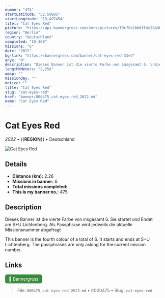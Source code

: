 ```yaml
---
nummer: "475"
startLatitude: "52,50885"
startLongitude: "13,497454"
titel: "Cat Eyes Red"
picture: "https://api.bannergress.com/bnrs/pictures/f9cfbb1bb6ff4c28a301fa49cefd3ab0"
region: "Berlin"
country: "Deutschland"
completed: "10.368"
missions: "6"
date: "2022"
bg-link: "https://bannergress.com/banner/cat-eyes-red-31ed"
onyx: "0"
description: "Dieses Banner ist die vierte Farbe von insgesamt 6. \nSie startet und Endet am S+U Lichtenberg. \nAls Passphrase wird jedweils die aktuelle Missionsnummer abgefragt\n\nThis banner is the fourth colour of a total of 6. \nIt starts and ends at S+U Lichtenberg. \nThe passphrases are only asking for the current mission number."
lengthKMeters: "2,258"
umap: ""
missionDay: ""
notice: ""
title: "Cat Eyes Red"
slug: "cat-eyes-red"
href: "banner/000475_cat-eyes-red_2022.md"
name: "Cat Eyes Red"
---
```

# Cat Eyes Red

*2022* • {{__REGION__}} • Deutschland

![Cat Eyes Red](https://api.bannergress.com/bnrs/pictures/f9cfbb1bb6ff4c28a301fa49cefd3ab0)



## Details
- **Distance (km):** 2.26
- **Missions in banner:** 6
- **Total missions completed:** 
- **This is my banner no.:** 475



## Description
Dieses Banner ist die vierte Farbe von insgesamt 6. 
Sie startet und Endet am S+U Lichtenberg. 
Als Passphrase wird jedweils die aktuelle Missionsnummer abgefragt

This banner is the fourth colour of a total of 6. 
It starts and ends at S+U Lichtenberg. 
The passphrases are only asking for the current mission number.



## Links
<a href="https://bannergress.com/banner/cat-eyes-red-31ed" target="_blank" style="display:inline-block;margin-right:8px;padding:6px 12px;background:#3c8b3c;color:#fff;text-decoration:none;border-radius:6px;">🔗 Bannergress</a>



> File: `000475_cat-eyes-red_2022.md` • #000475 • Slug: `cat-eyes-red`

